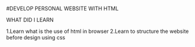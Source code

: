 #DEVELOP PERSONAL WEBSITE WITH HTML

WHAT DID I LEARN

1.Learn  what is the use of html in browser
2.Learn to structure the website before design using css

